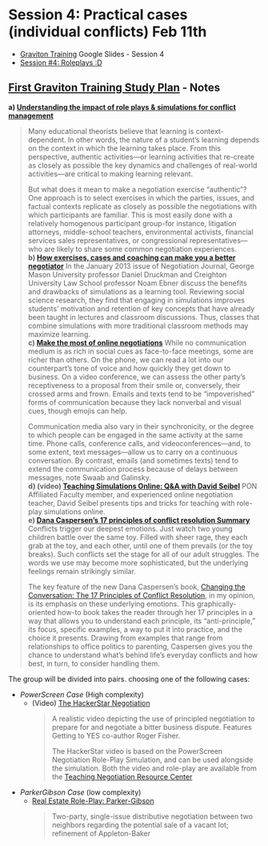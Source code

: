# Session 4: Practical cases (individual conflicts) Feb 11th

* [Graviton Training](https://docs.google.com/presentation/d/15UvsnS9oX5czAKIGHZUqJLhrORpPebWsZeCqmUz9BUE/edit#slide=id.gabe59e4cc3_2_45) Google Slides - Session 4
* [Session #4: Roleplays :D](https://www.youtube.com/watch?v=Q7NLvwcijfY)


## [First Graviton Training Study Plan](https://forum.tecommons.org/t/first-graviton-training/217) - Notes

**a) [Understanding the impact of role plays & simulations for conflict management](https://drive.google.com/file/d/1SNiGTwJFb_z4XL4K3Ice5Atnyg68Izjp/view?usp=sharing)**
  > Many educational theorists believe that learning is context-dependent. In other words, the nature of a student’s learning depends on the context in which the learning takes place. From this perspective, authentic activities—or learning activities that re-create as closely as possible the key dynamics and challenges of real-world activities—are critical to making learning relevant.
  >
  > But what does it mean to make a negotiation exercise “authentic”? One approach is to select exercises in which the parties, issues, and factual contexts replicate as closely as possible the negotiations with which participants are familiar. This is most easily done with a relatively homogenous participant group-for instance, litigation attorneys, middle-school teachers, environmental activists, financial services sales representatives, or congressional representatives—who are likely to share some common negotiation experiences.\
**b) [How exercises, cases and coaching can make you a better negotiator](https://drive.google.com/file/d/1X5lvtT3ha-wvq-JVlfUJJmRn0EZQUrdE/view?usp=sharing)**
  > In the January 2013 issue of Negotiation Journal, George Mason University professor Daniel Druckman and Creighton University Law School professor Noam Ebner discuss the benefits and drawbacks of simulations as a learning tool. Reviewing social science research, they find that engaging in simulations improves students’ motivation and retention of key concepts that have already been taught in lectures and classroom discussions. Thus, classes that combine simulations with more traditional classroom methods may maximize learning.\
**c) [Make the most of online negotiations](https://drive.google.com/file/d/14hg6FZvWFS15ZbK29YgG3i_NU2hLwnBe/view?usp=sharing)**
  > While no communication medium is as rich in social cues as face-to-face meetings, some are richer than others. On the phone, we can read a lot into our counterpart’s tone of voice and how quickly they get down to business. On a video conference, we can assess the other party’s receptiveness to a proposal from their smile or, conversely, their crossed arms and frown. Emails and texts tend to be “impoverished” forms of communication because they lack nonverbal and visual cues, though emojis can help.
  > 
  > Communication media also vary in their synchronicity, or the degree to which people can be engaged in the same activity at the same time. Phone calls, conference calls, and videoconferences—and, to some extent, text messages—allow us to carry on a continuous conversation. By contrast, emails (and sometimes texts) tend to extend the communication process because of delays between messages, note Swaab and Galinsky.\
**d) (video) [Teaching Simulations Online: Q&A with David Seibel](https://www.youtube.com/watch?v=rCvLpiRWiqw)**
  > PON Affiliated Faculty member, and experienced online negotiation teacher, David Seibel presents tips and tricks for teaching with role-play simulations online.\
**e) [Dana Caspersen’s 17 principles of conflict resolution Summary](https://www.psychologytoday.com/us/blog/fulfillment-any-age/201501/17-rules-guide-you-through-any-conflict)**
  > Conflicts trigger our deepest emotions. Just watch two young children battle over the same toy. Filled with sheer rage, they each grab at the toy, and each other, until one of them prevails (or the toy breaks).  Such conflicts set the stage for all of our adult struggles. The words we use may become more sophisticated, but the underlying feelings remain strikingly similar.
  > 
  > The key feature of the new Dana Caspersen’s book, [Changing the Conversation: The 17 Principles of Conflict Resolution](https://danacaspersen.com/book/), in my opinion, is its emphasis on these underlying emotions. This graphically-oriented how-to book takes the reader through her 17 principles in a way that allows you to understand each principle, its “anti-principle,” its focus, specific examples, a way to put it into practice, and the choice it presents.  Drawing from examples that range from relationships to office politics to parenting, Caspersen gives you the chance to understand what’s behind life’s everyday conflicts and how best, in turn, to consider handling them.

The group will be divided into pairs. choosing one of the following cases:

* *PowerScreen Case* (High complexity) 
  - (Video) [The HackerStar Negotiation](https://www.youtube.com/watch?v=JID9RAIYe34)
    > A realistic video depicting the use of principled negotiation to prepare for and negotiate a bitter business dispute. Features Getting to YES co-author Roger Fisher. 
    > 
    > The HackerStar video is based on the PowerScreen Negotiation Role-Play Simulation, and can be used alongside the simulation. Both the video and role-play are available from the [Teaching Negotiation Resource Center](https://www.pon.harvard.edu/store/)
* *ParkerGibson Case* (low complexity) 
  - [Real Estate Role-Play: Parker-Gibson](https://www.pon.harvard.edu/shop/parker-gibson/)
    > Two-party, single-issue distributive negotiation between two neighbors regarding the potential sale of a vacant lot; refinement of Appleton-Baker
